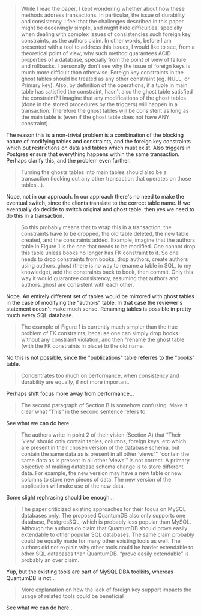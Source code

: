 > While I read the paper, I kept wondering whether about how these methods address transactions. In particular, the issue of durability and consistency. I feel that the challenges described in this paper might be deceivingly simple, and might hide difficulties, specially when dealing with complex issues of
consistencies such foreign key constraints, as the authors claim. In other words, before I am presented with a tool to address this issues, I would like to see, from a theoretical point of view, why such method guarantees ACID properties of a database, specially from the point of view of failure and rollbacks. I personally don't see why the issue of foreign keys is much more difficult than otherwise. Foreign key constraints in the ghost tables should be treated as any other constraint (eg. NULL, or Primary key). Also, by definition of the operations, if a tuple in main table has satisfied the constraint, hasn't also the ghost table satisfied the constraint? I imagine that any modifications of the ghost tables (done in the stored procedures by the triggers) will happen in a transaction. Therefore the ghost tables will be consistent as long as the main table is (even if the ghost table does not have ANY constraint).

The reason this is a non-trivial problem is a combination of the blocking nature of modifying tables and constraints, and the foreign key constraints which put restrictions on data and tables which must exist. Also triggers in Postgres ensure that everything happens within the same transaction. Perhaps clarify this, and the problem even further.

> Turning the ghosts tables into main tables should also be a transaction (locking out any other transaction that operates on those tables...).

Nope, not in our approach. In our approach there's no need to make the eventual switch, since the clients translate to the correct table name. If we eventually do decide to switch original and ghost table, then yes we need to do this in a transaction.

> So this probably means that to wrap this in a transaction, the constraints have to be dropped, the old table deleted, the new table created, and the constraints added. Example, imagine that the authors table in Figure 1 is the one that needs to be modified. One cannot drop this table unless books no longer has FK constraint to it. So one needs to drop constraints from books, drop authors, create authors using authors_ghost (there is no way to rename a table in SQL, to my knowledge), add the constraints back to book, then commit. Only this way it would guarantee consistency, assuming that authors and authors_ghost are consistent with each other.

Nope. An entirely different set of tables would be mirrored with ghost tables in the case of modifying the "authors" table. In that case the reviewer's statement doesn't make much sense. Renaming tables is possible in pretty much every SQL database.

> The example of Figure 1 is currently much simpler than the true problem of FK constraints, because one can simply drop books without any constraint violation, and then "rename the ghost table (with the FK constraints in place) to the old name.

No this is not possible, since the "publications" table referres to the "books" table.

> Concentrates too much on performance, when consistency and durability are equally, if not more important.

Perhaps shift focus more away from performance...

> The second paragraph of Section B is somehow confusing. Make it clear what “This” in the second sentence refers to. 

See what we can do here...

> The authors write in point 2 of their vision (Section A) that “Their ‘view’ should only contain tables, columns, foreign keys, etc which are present in their chosen version of the database schema, but contain the same data as is present in all other ‘views’.” “contain the same data as is present in all other ‘views’” is not correct. A primary objective of making database schema change is to store different data. For example, the new version may have a new table or new columns to store new pieces of data. The new version of the application will make use of the new data.

Some slight rephrasing should be enough...

> The paper criticized existing approaches for their focus on MySQL databases only. The proposed QuantumDB also only supports one database, PostgresSQL, which is probably less popular than MySQL. Although the authors do claim that QuantumDB should prove easily extendable to other popular SQL databases. The same claim probably could be equally made for many other existing tools as well. The authors did not explain why other tools could be harder extendable to other SQL databases than QuantumDB. “prove easily extendable” is probably an over claim.

Yup, but the existing tools are part of MySQL DBA toolkits, whereas QuantumDB is not...

> More explanation on how the lack of foreign key support impacts the usage of related tools could be beneficial

See what we can do here...